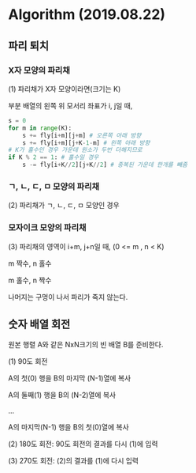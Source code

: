 # Algorithm (2019.08.22)

## 파리 퇴치

### X자 모양의 파리채

(1) 파리채가 X자 모양이라면(크기는 K)

부분 배열의 왼쪽 위 모서리 좌표가 i, j일 때,

```python
s = 0
for m in range(K):
    s += fly[i+m][j+m] # 오른쪽 아래 방향
    s += fly[i+m][j+K-1-m] # 왼쪽 아래 방향
# K가 홀수인 경우 가운데 원소가 두번 더해지므로
if K % 2 == 1: # 홀수일 경우
    s -= fly[i+K//2][j+K//2] # 중복된 가운데 한개를 빼줌
```



### ㄱ, ㄴ, ㄷ, ㅁ 모양의 파리채

(2) 파리채가 ㄱ, ㄴ, ㄷ, ㅁ 모양인 경우



### 모자이크 모양의 파리채

(3) 파리채의 영역이 i+m, j+n일 때, (0 <= m , n < K)

m 짝수, n 홀수

m 홀수, n 짝수

나머지는 구멍이 나서 파리가 죽지 않는다.



## 숫자 배열 회전

원본 행렬 A와 같은 NxN크기의 빈 배열 B를 준비한다.

(1) 90도 회전

A의 첫(0) 행을 B의 마지막 (N-1)열에 복사

A의 둘째(1) 행을 B의 (N-2)열에 복사

...

A의 마지막(N-1) 행을 B의 첫(0)열에 복사

(2) 180도 회전: 90도 회전의 결과를 다시 (1)에 입력

(3) 270도 회전: (2)의 결과를 (1)에 다시 입력